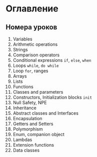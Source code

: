 # Оглавление #
## Номера уроков ##
1. Variables
2. Arithmetic operations
3. Strings
4. Comparison operators
5. Conditional expressions `if`, `else`, `when`
6. Loops `while`, `do while`
7. Loop `for`, ranges
8. Arrays
9. Lists
10. Functions
11. Classes and parameters
12. Constructors, Initialization blocks `init`
13. Null Safety, NPE
14. Inheritance
15. Abstract classes and Interfaces
16. Encapsulation
17. Getters and Setters
18. Polymorphism
19. Enum, companion object
20. Lambdas
21. Extension functions
22. Data classes
